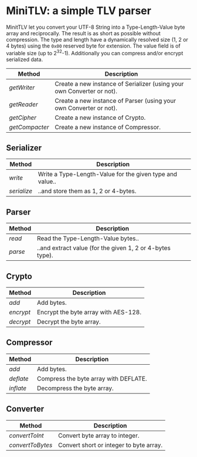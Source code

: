 # MiniTLV: a simple TLV parser
MinitTLV let you convert your UTF-8 String into a Type-Length-Value byte array and reciprocally.
The result is as short as possible without compression.
The type and length have a dynamically resolved size (1, 2 or 4 bytes) using the `0x00` reserved byte for extension.
The value field is of variable size (up to 2<sup>32</sup>-1).
Additionally you can compress and/or encrypt serialized data.

Method | Description
------ | -----------
*getWriter* | Create a new instance of Serializer (using your own Converter or not).
*getReader* | Create a new instance of Parser (using your own Converter or not).
*getCipher* | Create a new instance of Crypto.
*getCompacter* | Create a new instance of Compressor.

## Serializer
Method | Description
------ | -----------
*write* | Write a Type-Length-Value for the given type and value..
*serialize* | ..and store them as 1, 2 or 4-bytes.

## Parser
Method | Description
------ | -----------
*read* | Read the Type-Length-Value bytes..
*parse* | ..and extract value (for the given 1, 2 or 4-bytes type).

## Crypto
Method | Description
------ | -----------
*add* | Add bytes.
*encrypt* | Encrypt the byte array with AES-128.
*decrypt* | Decrypt the byte array.

## Compressor
Method | Description
------ | -----------
*add* | Add bytes.
*deflate* | Compress the byte array with DEFLATE.
*inflate* | Decompress the byte array.

## Converter
Method | Description
------ | -----------
*convertToInt* | Convert byte array to integer.
*convertToBytes* | Convert short or integer to byte array.
